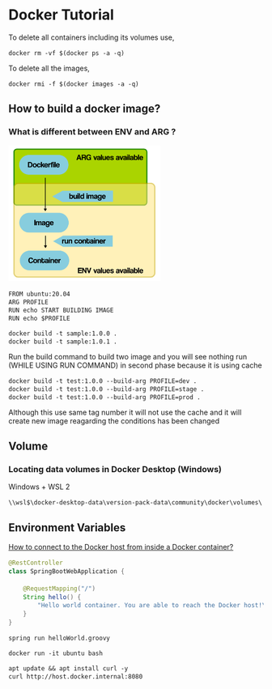 # Docker Tutorial

To delete all containers including its volumes use,
```
docker rm -vf $(docker ps -a -q)
```

To delete all the images,
```
docker rmi -f $(docker images -a -q)
```


## How to build a docker image?

### What is different between ENV and ARG ?

<img src="./images/docker_environment_build_args.png" alt="Docker environment variables" width="300">

```
FROM ubuntu:20.04
ARG PROFILE
RUN echo START BUILDING IMAGE
RUN echo $PROFILE
```

```
docker build -t sample:1.0.0 .
docker build -t sample:1.0.1 .
```

Run the build command to build two image and you will see nothing run (WHILE USING RUN COMMAND) in second phase because it is using cache


```
docker build -t test:1.0.0 --build-arg PROFILE=dev .
docker build -t test:1.0.0 --build-arg PROFILE=stage .
docker build -t test:1.0.0 --build-arg PROFILE=prod .
```

Although this use same tag number it will not use the cache and it will create new image reagarding the conditions has been changed

## Volume

### Locating data volumes in Docker Desktop (Windows)

Windows + WSL 2
```
\\wsl$\docker-desktop-data\version-pack-data\community\docker\volumes\
```

## Environment Variables

[How to connect to the Docker host from inside a Docker container?](https://medium.com/@TimvanBaarsen/how-to-connect-to-the-docker-host-from-inside-a-docker-container-112b4c71bc66)


```java
@RestController
class SpringBootWebApplication {

    @RequestMapping("/")
    String hello() {
        "Hello world container. You are able to reach the Docker host!\n"
    }
}
```

```shell
spring run helloWorld.groovy
```

```shell
docker run -it ubuntu bash
```

```shell
apt update && apt install curl -y
curl http://host.docker.internal:8080
```
